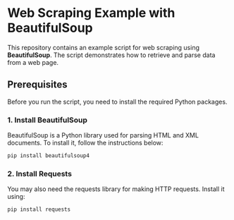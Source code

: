 # Web Scraping Example with BeautifulSoup

This repository contains an example script for web scraping using **BeautifulSoup**. The script demonstrates how to retrieve and parse data from a web page.

## Prerequisites

Before you run the script, you need to install the required Python packages.

### 1. Install BeautifulSoup
BeautifulSoup is a Python library used for parsing HTML and XML documents. To install it, follow the instructions below:

```bash
pip install beautifulsoup4
```

### 2. Install Requests
You may also need the requests library for making HTTP requests. Install it using:

```bash
pip install requests
```
